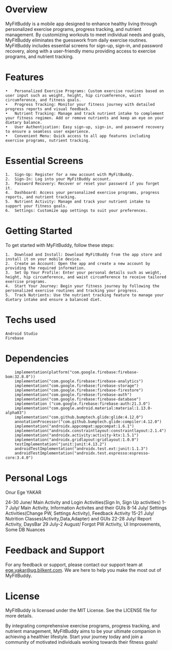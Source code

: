 # Overview

MyFitBuddy is a mobile app designed to enhance healthy living through personalized exercise programs, progress tracking, and nutrient management. By customizing workouts to meet individual needs and goals, MyFitBuddy eliminates the guesswork from daily exercise routines. MyFitBuddy includes essential screens for sign-up, sign-in, and password recovery, along with a user-friendly menu providing access to exercise programs, and nutrient tracking.

# Features

	•	Personalized Exercise Programs: Custom exercise routines based on user input such as weight, height, hip circumference, waist circumference, and fitness goals.
	•	Progress Tracking: Monitor your fitness journey with detailed progress reports and visual feedback.
	•	Nutrient Tracking: Manage and track nutrient intake to complement your fitness regimen. Add or remove nutrients and keep an eye on your dietary balance.
	•	User Authentication: Easy sign-up, sign-in, and password recovery to ensure a seamless user experience.
	•	Convenient Menu: Quick access to all app features including exercise programs, nutrient tracking.

# Essential Screens

	1.	Sign-Up: Register for a new account with MyFitBuddy.
	2.	Sign-In: Log into your MyFitBuddy account.
	3.	Password Recovery: Recover or reset your password if you forget it.
	4.	Dashboard: Access your personalized exercise programs, progress reports, and nutrient tracking.
	5.	Nutrient Activity: Manage and track your nutrient intake to support your fitness goals.
	6.	Settings: Customize app settings to suit your preferences.

# Getting Started

To get started with MyFitBuddy, follow these steps:

	1.	Download and Install: Download MyFitBuddy from the app store and install it on your mobile device.
	2.	Create an Account: Open the app and create a new account by providing the required information.
	3.	Set Up Your Profile: Enter your personal details such as weight, height, hip circumference, and waist circumference to receive tailored exercise programs.
	4.	Start Your Journey: Begin your fitness journey by following the personalized exercise routines and tracking your progress.
	5.	Track Nutrients: Use the nutrient tracking feature to manage your dietary intake and ensure a balanced diet.

 # Techs used
    Android Studio
    Firebase

# Dependencies
	    implementation(platform("com.google.firebase:firebase-bom:32.8.0"))
	    implementation("com.google.firebase:firebase-analytics")
	    implementation("com.google.firebase:firebase-storage")
	    implementation("com.google.firebase:firebase-firestore")
	    implementation("com.google.firebase:firebase-auth")
	    implementation("com.google.firebase:firebase-database")
	    implementation ("com.google.firebase:firebase-auth:21.3.0")
	    implementation("com.google.android.material:material:1.13.0-alpha03")
	    implementation("com.github.bumptech.glide:glide:4.12.0")
	    annotationProcessor("com.github.bumptech.glide:compiler:4.12.0")
	    implementation("androidx.appcompat:appcompat:1.6.1")
	    implementation("androidx.constraintlayout:constraintlayout:2.1.4")
	    implementation("androidx.activity:activity-ktx:1.5.1")
	    implementation("androidx.gridlayout:gridlayout:1.0.0")
	    testImplementation("junit:junit:4.13.2")
	    androidTestImplementation("androidx.test.ext:junit:1.1.3")
	    androidTestImplementation("androidx.test.espresso:espresso-core:3.4.0")

# Personal Logs

Onur Ege YAKAR

24-30 June/ Main Activity and Login Activities(Sign In, Sign Up activities)
1-7 July/ Main Activity, Information Activites and their GUIs
8-14 July/ Settings Activities(Change PW, Settings Activity), Feedback Activity
15-21 July/ Nutrition Classes(Activity,Data,Adapter) and GUIs
22-28 July/ Report Activity, DaysBar
29 July-2 August/ Forgot PW Activity, UI Improvements, Some DB Nuances

# Feedback and Support

For any feedback or support, please contact our support team at ege.yakar@ug.bilkent.com. We are here to help you make the most out of MyFitBuddy.

# License

MyFitBuddy is licensed under the MIT License. See the LICENSE file for more details.

By integrating comprehensive exercise programs, progress tracking, and nutrient management, MyFitBuddy aims to be your ultimate companion in achieving a healthier lifestyle. Start your journey today and join a community of motivated individuals working towards their fitness goals!
